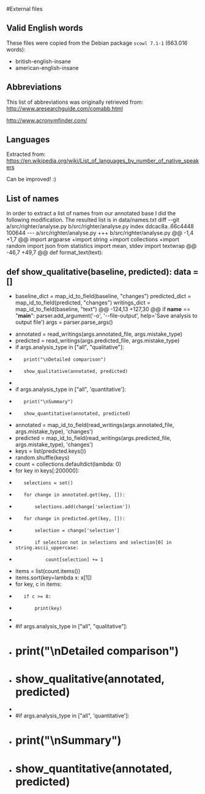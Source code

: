 #External files

## Valid English words

These files were copied from the Debian package `scowl 7.1-1` (663.016 words):
- british-english-insane
- american-english-insane


## Abbreviations

This list of abbreviations was originally retrieved from:
http://www.aresearchguide.com/comabb.html

http://www.acronymfinder.com/

## Languages

Extracted from:
https://en.wikipedia.org/wiki/List_of_languages_by_number_of_native_speakers

Can be improved! :)

## List of names

In order to extract a list of names from our annotated base I did the following
modification. The resulted list is in data/names.txt
diff --git a/src/righter/analyse.py b/src/righter/analyse.py
index ddcac8a..66c4448 100644
--- a/src/righter/analyse.py
+++ b/src/righter/analyse.py
@@ -1,4 +1,7 @@
 import argparse
+import string
+import collections
+import random
 import json
 from statistics import mean, stdev
 import textwrap
@@ -46,7 +49,7 @@ def format_text(text):
 
 def show_qualitative(baseline, predicted):
     data = []
-    
+
     baseline_dict = map_id_to_field(baseline, "changes")
     predicted_dict = map_id_to_field(predicted, "changes")
     writings_dict = map_id_to_field(baseline, "text")
@@ -124,13 +127,30 @@ if __name__ == "__main__":
     parser.add_argument('-o', '--file-output', help='Save analysis to output file')
     args = parser.parse_args()
 
-    annotated = read_writings(args.annotated_file, args.mistake_type)
-    predicted = read_writings(args.predicted_file, args.mistake_type)
-    if args.analysis_type in ["all", "qualitative"]:
-        print("\nDetailed comparison")
-        show_qualitative(annotated, predicted)
-
-    if args.analysis_type in ["all", 'quantitative']:
-        print("\nSummary")
-        show_quantitative(annotated, predicted)
+    annotated = map_id_to_field(read_writings(args.annotated_file, args.mistake_type), 'changes')
+    predicted = map_id_to_field(read_writings(args.predicted_file, args.mistake_type), 'changes')
+    keys = list(predicted.keys())
+    random.shuffle(keys)
+    count = collections.defaultdict(lambda: 0)
+    for key in keys[:200000]:
+        selections = set()
+        for change in annotated.get(key, []):
+            selections.add(change['selection'])
+        for change in predicted.get(key, []):
+            selection = change['selection']
+            if selection not in selections and selection[0] in string.ascii_uppercase:
+                count[selection] += 1
+    items = list(count.items())
+    items.sort(key=lambda x: x[1])
+    for key, c in items:
+        if c >= 8:
+            print(key)
+
+    #if args.analysis_type in ["all", "qualitative"]:
+    #    print("\nDetailed comparison")
+    #    show_qualitative(annotated, predicted)
+
+    #if args.analysis_type in ["all", 'quantitative']:
+    #    print("\nSummary")
+    #    show_quantitative(annotated, predicted)
 
